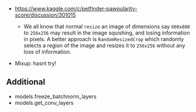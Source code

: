 - https://www.kaggle.com/c/petfinder-pawpularity-score/discussion/301015
  - We all know that normal `resize` an image of dimensions say `600x800` to `256x256` may result in the image squishing, and losing information in pixels. A better approach is `RandomResizedCrop` which randomly selects a region of the image and resizes it to `256x256` without any loss of information. 

- Mixup: hasnt try!

## Additional

- models.freeze_batchnorm_layers
- models.get_conv_layers